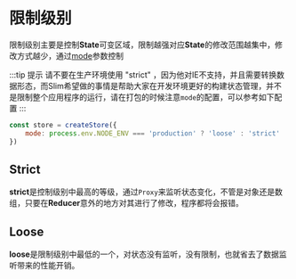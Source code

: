 # 限制级别
限制级别主要是控制**State**可变区域，限制越强对应**State**的修改范围越集中，修改方式越少，通过[mode](/zh/slimApi.html#mode)参数控制

:::tip 提示
请不要在生产环境使用 "strict" ，因为他对IE不支持，并且需要转换数据形态，而Slim希望做的事情是帮助大家在开发环境更好的构建状态管理，并不是限制整个应用程序的运行，请在打包的时候注意`mode`的配置，可以参考如下配置
:::

```javascript
const store = createStore({
    mode: process.env.NODE_ENV === 'production' ? 'loose' : 'strict'
})
```

## Strict
**strict**是控制级别中最高的等级，通过`Proxy`来监听状态变化，不管是对象还是数组，只要在**Reducer**意外的地方对其进行了修改，程序都将会报错。

## Loose
**loose**是限制级别中最低的一个，对状态没有监听，没有限制，也就省去了数据监听带来的性能开销。
